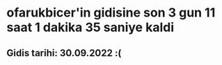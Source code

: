 # ofarukbicer'in gidisine son 3 gun 11 saat 1 dakika 35 saniye kaldi

## Gidis tarihi: 30.09.2022 :(